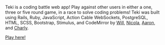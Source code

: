 Teki is a coding battle web app! Play against other users in either a one, three or five round game, in a race to solve coding problems!
Teki was built using Rails, Ruby, JavaScript, Action Cable WebSockets, PostgreSQL, HTML, SCSS, Bootstrap, Stimulus, and CodeMirror by [Will](https://github.com/WillDunwoody), [Nicola](https://github.com/NicFie), [Aaron](https://github.com/Amoores1), and [Charly](https://github.com/CharlyPhi). 

[Play here!](https://teki-tournie.herokuapp.com/)
